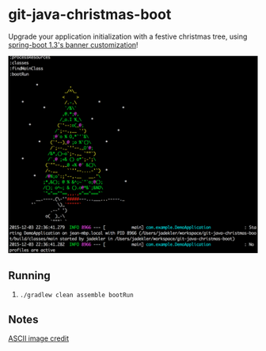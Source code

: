 # git-java-christmas-boot
Upgrade your application initialization with a festive christmas
tree, using [spring-boot 1.3's banner customization](https://docs.spring.io/spring-boot/docs/current/reference/html/boot-features-spring-application.html)!

![](screenshot.png)

## Running

1. `./gradlew clean assemble bootRun`

## Notes

[ASCII image credit](http://www.chris.com/ascii/index.php?art=holiday/christmas/trees)